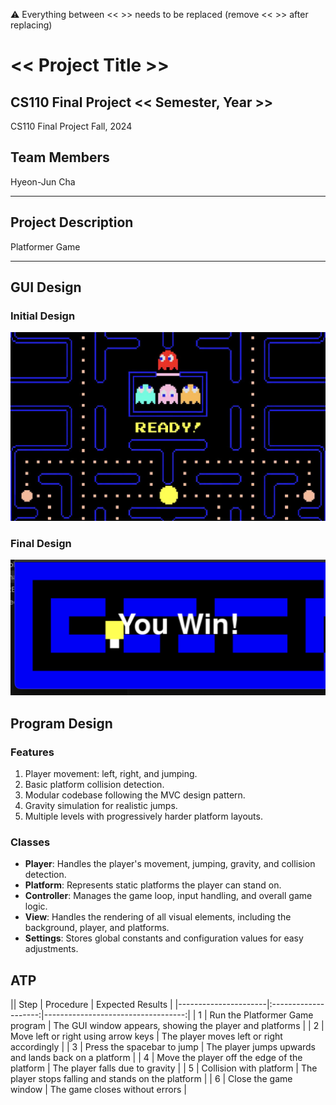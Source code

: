 
:warning: Everything between << >> needs to be replaced (remove << >> after replacing)

# << Project Title >>
## CS110 Final Project  << Semester, Year >>

CS110 Final Project Fall, 2024
## Team Members

Hyeon-Jun Cha

***

## Project Description

Platformer Game

***    

## GUI Design

### Initial Design

![initial gui](assets/gui.jpg)

### Final Design

![final gui](assets/finalgui.jpg)

## Program Design

### Features

1. Player movement: left, right, and jumping.
2. Basic platform collision detection.
3. Modular codebase following the MVC design pattern.
4. Gravity simulation for realistic jumps.
5. Multiple levels with progressively harder platform layouts.

### Classes

- **Player**: Handles the player's movement, jumping, gravity, and collision detection.
- **Platform**: Represents static platforms the player can stand on.
- **Controller**: Manages the game loop, input handling, and overall game logic.
- **View**: Handles the rendering of all visual elements, including the background, player, and platforms.
- **Settings**: Stores global constants and configuration values for easy adjustments.

## ATP

|| Step                 | Procedure            | Expected Results                   |
|----------------------|:--------------------:|-----------------------------------:|
| 1                    | Run the Platformer Game program | The GUI window appears, showing the player and platforms |
| 2                    | Move left or right using arrow keys | The player moves left or right accordingly |
| 3                    | Press the spacebar to jump | The player jumps upwards and lands back on a platform |
| 4                    | Move the player off the edge of the platform | The player falls due to gravity |
| 5                    | Collision with platform | The player stops falling and stands on the platform |
| 6                    | Close the game window | The game closes without errors |